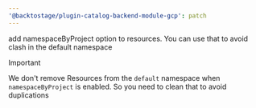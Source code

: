 ```yaml
---
'@backtostage/plugin-catalog-backend-module-gcp': patch
---
```


add namespaceByProject option to resources. You can use that to avoid clash in the default namespace

> [!IMPORTANT]
> We don't remove Resources from the `default` namespace when `namespaceByProject` is enabled. So you need to clean that to avoid duplications
